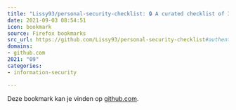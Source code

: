 ```yaml
---
title: "Lissy93/personal-security-checklist: 🔒 A curated checklist of 300+ tips for protecting digital secur..."
date: 2021-09-03 08:54:51
icon: bookmark
source: Firefox bookmarks
src_url: https://github.com/Lissy93/personal-security-checklist#authentication
domains:
- github.com
2021: "09"
categories:
- information-security

---
```

Deze bookmark kan je vinden op [github.com](https://github.com/Lissy93/personal-security-checklist#authentication).
